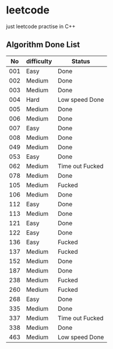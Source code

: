 # leetcode

just leetcode practise in C++

## Algorithm Done List

| No | difficulty | Status |
| --- | --- | --- |
| 001 | Easy | Done  |
| 002 | Medium | Done  |
| 003 | Medium | Done  |
| 004 | Hard | Low speed Done |
| 005 | Medium | Done  |
| 006 | Medium | Done  |
| 007 | Easy | Done  |
| 008 | Medium | Done  |
| 049 | Medium | Done  |
| 053 | Easy | Done  |
| 062 | Medium | Time out Fucked   |
| 078 | Medium | Done  |
| 105 | Medium | Fucked  |
| 106 | Medium | Done  |
| 112 | Easy | Done  |
| 113 | Medium | Done  |
| 121 | Easy | Done  |
| 122 | Easy | Done  |
| 136 | Easy | Fucked  |
| 137 | Medium | Fucked  |
| 152 | Medium | Done  |
| 187 | Medium | Done  |
| 238 | Medium | Fucked  |
| 260 | Medium | Fucked  |
| 268 | Easy | Done  |
| 335 | Medium | Done  |
| 337 | Medium | Time out Fucked  |
| 338 | Medium | Done  |
| 463 | Medium | Low speed Done |


